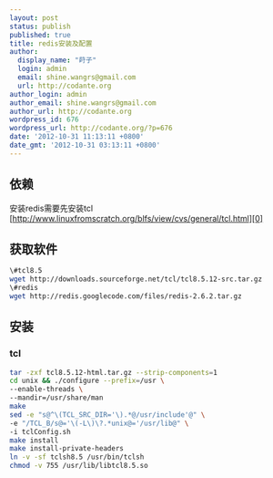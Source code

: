 ```yaml
---
layout: post
status: publish
published: true
title: redis安装及配置
author:
  display_name: "莳子"
  login: admin
  email: shine.wangrs@gmail.com
  url: http://codante.org
author_login: admin
author_email: shine.wangrs@gmail.com
author_url: http://codante.org
wordpress_id: 676
wordpress_url: http://codante.org/?p=676
date: '2012-10-31 11:13:11 +0800'
date_gmt: '2012-10-31 03:13:11 +0800'
---
```


## 依赖

安装redis需要先安装tcl
[http://www.linuxfromscratch.org/blfs/view/cvs/general/tcl.html][0]

## 获取软件

```bash
\#tcl8.5
wget http://downloads.sourceforge.net/tcl/tcl8.5.12-src.tar.gz
\#redis
wget http://redis.googlecode.com/files/redis-2.6.2.tar.gz
```

## 安装

### tcl

```bash
tar -zxf tcl8.5.12-html.tar.gz --strip-components=1
cd unix && ./configure --prefix=/usr \
--enable-threads \
--mandir=/usr/share/man
make
sed -e "s@^\(TCL_SRC_DIR='\).*@/usr/include'@" \
-e "/TCL_B/s@='\(-L\)\?.*unix@='/usr/lib@" \
-i tclConfig.sh
make install
make install-private-headers
ln -v -sf tclsh8.5 /usr/bin/tclsh
chmod -v 755 /usr/lib/libtcl8.5.so
```

[0]: http://www.linuxfromscratch.org/blfs/view/cvs/general/tcl.html "tcl"